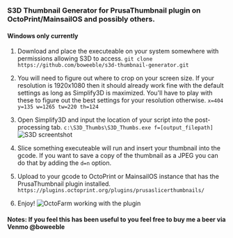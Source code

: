 ### S3D Thumbnail Generator for PrusaThumbnail plugin on OctoPrint/MainsailOS and possibly others.

#### Windows only currently

1. Download and place the executeable on your system somewhere with permissions allowing S3D to access.
   `git clone https://github.com/boweeble/s3d-thumbnail-generator.git`

2. You will need to figure out where to crop on your screen size. If your resolution is 1920x1080 then it should already work fine with the default settings as long as Simplify3D is maximized. You'll have to play with these to figure out the best settings for your resolution otherwise.
   `x=404 y=135 w=1265 tw=220 th=124`

5. Open Simplify3D and input the location of your script into the post-processing tab.
  `c:\S3D_Thumbs\S3D_Thumbs.exe f=[output_filepath]`
   ![S3D screentshot](screenshots/S3D-SS1.jpg "S3D Settings")

6. Slice something executeable will run and insert your thumbnail into the gcode.  If you want to save a copy of the thumbnail as a JPEG you can do that by adding the `d=n` option.

7. Upload to your gcode to OctoPrint or MainsailOS instance that has the PrusaThumbnail plugin installed.
   `https://plugins.octoprint.org/plugins/prusaslicerthumbnails/`

8. Enjoy!
   ![OctoFarm working with the plugin](profitScreenshot.jpg "OctoFarm working with the plugin")

#### Notes: If you feel this has been useful to you feel free to buy me a beer via Venmo @boweeble
